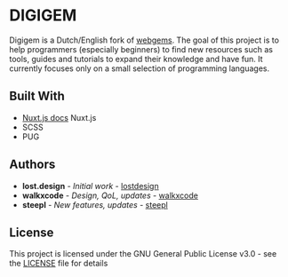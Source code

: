 # DIGIGEM

Digigem is a Dutch/English fork of [webgems](https://github.com/lostdesign/webgems). The goal of this project is to help programmers (especially beginners) to find new resources such as tools, guides and tutorials to expand their knowledge and have fun. It currently focuses only on a small selection of programming languages.

## Built With

* [Nuxt.js docs](https://nuxtjs.org) Nuxt.js
* SCSS
* PUG

## Authors

* **lost.design** - *Initial work* - [lostdesign](https://github.com/lostdesign)
* **walkxcode** - *Design, QoL, updates* - [walkxcode](https://github.com/walkxcode)
* **steepl** - *New features, updates* - [steepl](https://github.com/steepl)

## License

This project is licensed under the GNU General Public License v3.0 - see the [LICENSE](https://github.com/webgems/webgems/blob/master/LICENSE) file for details
